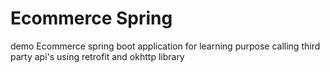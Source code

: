 # Ecommerce Spring
demo Ecommerce spring boot application for learning purpose
calling third party api's using retrofit and okhttp library
